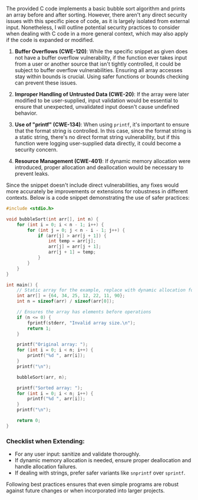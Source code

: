 The provided C code implements a basic bubble sort algorithm and prints an array before and after sorting. However, there aren't any direct security issues with this specific piece of code, as it is largely isolated from external input. Nonetheless, I will outline potential security practices to consider when dealing with C code in a more general context, which may also apply if the code is expanded or modified.

1. **Buffer Overflows (CWE-120)**: While the specific snippet as given does not have a buffer overflow vulnerability, if the function ever takes input from a user or another source that isn't tightly controlled, it could be subject to buffer overflow vulnerabilities. Ensuring all array accesses stay within bounds is crucial. Using safer functions or bounds checking can prevent these issues.

2. **Improper Handling of Untrusted Data (CWE-20)**: If the array were later modified to be user-supplied, input validation would be essential to ensure that unexpected, unvalidated input doesn't cause undefined behavior.

3. **Use of "printf" (CWE-134)**: When using `printf`, it's important to ensure that the format string is controlled. In this case, since the format string is a static string, there's no direct format string vulnerability, but if this function were logging user-supplied data directly, it could become a security concern.

4. **Resource Management (CWE-401)**: If dynamic memory allocation were introduced, proper allocation and deallocation would be necessary to prevent leaks.

Since the snippet doesn't include direct vulnerabilities, any fixes would more accurately be improvements or extensions for robustness in different contexts. Below is a code snippet demonstrating the use of safer practices:

```c
#include <stdio.h>

void bubbleSort(int arr[], int n) {
    for (int i = 0; i < n - 1; i++) {
        for (int j = 0; j < n - i - 1; j++) {
            if (arr[j] > arr[j + 1]) {
                int temp = arr[j];
                arr[j] = arr[j + 1];
                arr[j + 1] = temp;
            }
        }
    }
}

int main() {
    // Static array for the example, replace with dynamic allocation for variable input sizes
    int arr[] = {64, 34, 25, 12, 22, 11, 90};
    int n = sizeof(arr) / sizeof(arr[0]);

    // Ensures the array has elements before operations
    if (n <= 0) {
        fprintf(stderr, "Invalid array size.\n");
        return 1;
    }

    printf("Original array: ");
    for (int i = 0; i < n; i++) {
        printf("%d ", arr[i]);
    }
    printf("\n");

    bubbleSort(arr, n);

    printf("Sorted array: ");
    for (int i = 0; i < n; i++) {
        printf("%d ", arr[i]);
    }
    printf("\n");

    return 0;
}
```

### Checklist when Extending:
- For any user input: sanitize and validate thoroughly.
- If dynamic memory allocation is needed, ensure proper deallocation and handle allocation failures.
- If dealing with strings, prefer safer variants like `snprintf` over `sprintf`.

Following best practices ensures that even simple programs are robust against future changes or when incorporated into larger projects.